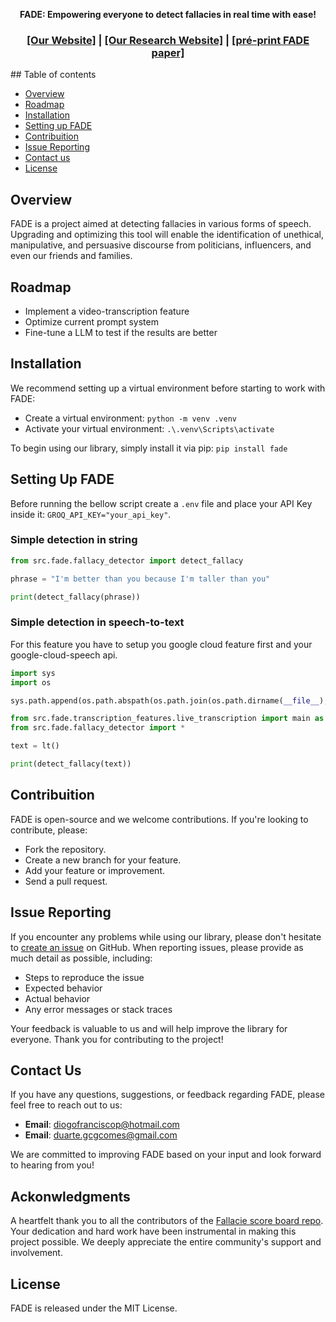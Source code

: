 <div align="center">

**FADE: Empowering everyone to detect fallacies in real time with ease!**
<h3>

[[Our Website]](https://aiflowsolutions.github.io/site-agi-flow-solutions/) | [[Our Research Website]](https://aiflowsolutions.github.io/site-agi-flow-research-robotics/) | [[pré-print FADE paper]](docs\assets\Automating_fallacy_detection.pdf)


</h3>
</div>
## Table of contents

- [Overview](#overview)
- [Roadmap](#roadmap)
- [Installation](#installation)
- [Setting up FADE](#setting-up-fade)
- [Contribuition](#contribuition)
- [Issue Reporting](#issue-reporting)
- [Contact us](#contact-us)
- [License](#license)


## Overview
FADE is a project aimed at detecting fallacies in various forms of speech. Upgrading and optimizing this tool will enable the identification of unethical, manipulative, and persuasive discourse from politicians, influencers, and even our friends and families.

## Roadmap
- Implement a video-transcription feature
- Optimize current prompt system
- Fine-tune a LLM to test if the results are better

## Installation
We recommend setting up a virtual environment before starting to work with FADE:
- Create a virtual environment: `python -m venv .venv`
- Activate your virtual environment: `.\.venv\Scripts\activate`

To begin using our library, simply install it via pip:
`pip install fade`

## Setting Up FADE
Before running the bellow script create a `.env` file and place your API Key inside it: `GROQ_API_KEY="your_api_key"`. 

### Simple detection in string
```python
from src.fade.fallacy_detector import detect_fallacy

phrase = "I'm better than you because I'm taller than you"

print(detect_fallacy(phrase))
```

### Simple detection in speech-to-text
For this feature you have to setup you google cloud feature  first and your google-cloud-speech api. 

```python
import sys
import os

sys.path.append(os.path.abspath(os.path.join(os.path.dirname(__file__), '..')))

from src.fade.transcription_features.live_transcription import main as lt
from src.fade.fallacy_detector import *

text = lt()

print(detect_fallacy(text))
```
## Contribuition
FADE is open-source and we welcome contributions. If you're looking to contribute, please:

- Fork the repository.
- Create a new branch for your feature.
- Add your feature or improvement.
- Send a pull request.

## Issue Reporting

If you encounter any problems while using our library, please don't hesitate to [create an issue](https://github.com/AiFlowSolutions/MADS/issues) on GitHub. When reporting issues, please provide as much detail as possible, including:

- Steps to reproduce the issue
- Expected behavior
- Actual behavior
- Any error messages or stack traces

Your feedback is valuable to us and will help improve the library for everyone. Thank you for contributing to the project!

## Contact Us

If you have any questions, suggestions, or feedback regarding FADE, please feel free to reach out to us:

- **Email**: [diogofranciscop@hotmail.com](mailto:diogofranciscop@hotmail.com)
- **Email**: [duarte.gcgcomes@gmail.com](duarte.gcgcomes@gmail.com)

We are committed to improving FADE based on your input and look forward to hearing from you!

## Ackonwledgments
A heartfelt thank you to all the contributors of the [Fallacie score board repo](https://github.com/latent-variable/FallacyScoreboard). Your dedication and hard work have been instrumental in making this project possible. We deeply appreciate the entire community's support and involvement.

## License
FADE is released under the MIT License.
